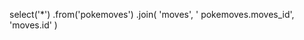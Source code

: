 select('*')
          .from('pokemoves')
          .join(
            'moves', 
            ' pokemoves.moves_id', 
            'moves.id'
          )
